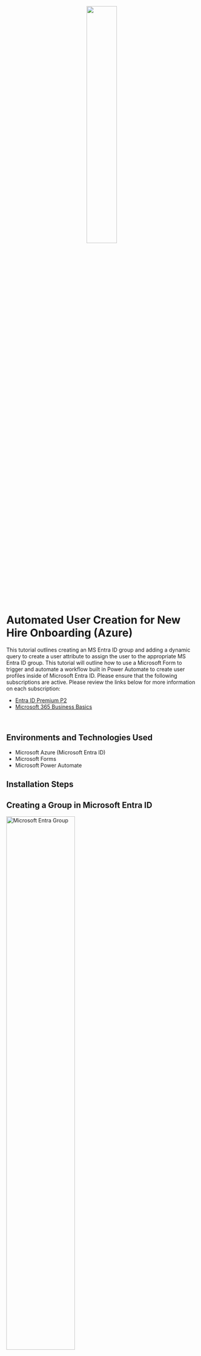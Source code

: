 <p align="center">
<img src="https://imgur.com/i4tvZYY.png" height="40%" width="40% alt=" Microsoft Entra"/>
</p>

<h1>Automated User Creation for New Hire Onboarding (Azure)</h1>

This tutorial outlines creating an MS Entra ID group and adding a dynamic query to create a user attribute to assign the user to the appropriate MS Entra ID group. This tutorial will outline how to use a Microsoft Form to trigger and automate a workflow built in Power Automate to create user profiles inside of Microsoft Entra ID. Please ensure that the following subscriptions are active. Please review the links below for more information on each subscription:

- [Entra ID Premium P2](https://www.microsoft.com/en-us/security/business/microsoft-entra-pricing)
- [Microsoft 365 Business Basics](https://www.microsoft.com/en-us/microsoft-365/business/microsoft-365-business-basic?activetab=pivot:overviewtab)

<br />

<h2>Environments and Technologies Used</h2>

- Microsoft Azure (Microsoft Entra ID)
- Microsoft Forms
- Microsoft Power Automate

<h2>Installation Steps</h2>

<h2>Creating a Group in Microsoft Entra ID</h2>
<p>
<img src="https://imgur.com/5vE8Y1I.png" height="60%" width="60%" alt="Microsoft Entra Group"/>
<img src="https://imgur.com/coTeftQ.png" height="50%" width="50%" alt="Microsoft Entra Group"/>
</p>
<p>
Select Microsoft Entra ID > Groups > New Group > Select Group type, and add Group name and membership type. Select security as the group type, select dynamic user for the membership type, and name the group help desk for this project. Select Dynamic User for membership type to have a specific administrator to control membership access and rules. The rules for the membership allow the administrator to add an attribute to define members and add them to a group. Next, select 'No members selected' to add the dynamic query.
</p>
<br />
<h2>Adding an Attribute-Based Access Control (ABAC) query</h2>
<p>
<img src="https://imgur.com/Z8fHMOn.png" height="60%" width="60% alt="ABAC query"/>
<img src="https://imgur.com/GCBv52G.png" height="60%" width="60% alt="ABAC query"/>
</p>
<p>
For the dynamic membership rule, select ‘Department’ under ‘Choose Property’, choose ‘Equals’ for Operator, and add ‘Help desk’ as the Value > Select Save. After a few seconds, you will see that the ‘Help Desk’ group appears under ‘All Groups’.
</p>
<br />
<h2>Creating a Form in MS Forms</h2>
<p>
<img src="https://imgur.com/52zp8NH.png" height="80%" width="80%" alt="MS Forms Creation"/>
</p>
<p>
Create a form in MS Forms > Select New Form, once you are signed into their MS Forms account. This is the part of the project where we will begin to build out the steps for automating the workflow process of creating users from the form responses.
</p>
<br />
<h2>Creating a Workflow in Power Automate</h2>
<p>
<img src="https://imgur.com/jXO30Q9.png" height="60%" width="60%" alt="Adding Parameters"/>
<img src="https://imgur.com/mDhIhhv.png" height="60%" width="60%" alt="Adding Parameters"/>
</p>
<p>
Open MS Power Automate > My Flows > New Flow (you can create from a blank canvas or a template) > Select automated cloud flow under build from a blank canvas. Create flow, add the flow name, and choose ‘When a new response is submitted’ from the flow triggers. Select the flow that was created and select the form that was created previously. Next, select the plus icon and ‘Add an action’. Select the Microsoft Forms tab and select the trigger ‘Get response details. *It should ask you to ‘Sign In’ to connect to Microsoft Forms.*
</p>
<br />
<h2>Adding Parameters for each Action Workflow</h2>
<p>
<img src="https://imgur.com/1QRQFAP.png" height="60%" width="60%" alt="Adding Parameters"/>
</p>
<p>
After signing in, you will select the Onboarding form as the Form ID and enter a unique identifier for the Response ID by selecting the lightning bolt to the right. Next, we will do the same for the next action by selecting Create a user from Microsoft Entra ID.
</p>
<br />
<h2>Adding Parameters for each Action Workflow Continued</h2>
<p>
<img src="https://imgur.com/9MuH0AU.png" height="50%" width="50%" alt="Adding Parameters"/>
<img src="https://imgur.com/UI4pqZW.png" height="60%" width="60%" alt="Adding Parameters"/>
<img src="https://imgur.com/yLxnP5x.png" height="50%" width="50%" alt="Adding Parameters"/>
</p>
<p>
In the search bar, you can search for 'Entra' and select 'Create A User'. Next, you will sign in to your MS account fill out the parameters, and select ‘Advanced Parameters’ and ‘Department’ from the dropdown. Select the lightning bolt icon to add the parameters and select the department question from the MS Form. This allows for the responses from the MS Form to create users inside of the Microsoft Entra ID group that was created earlier. Next, let’s test it.
</p>
<br />
<h2>Testing the Work Flow</h2>
<p>
<img src="https://imgur.com/ay5KE7z.png" height="80%" width="80%" alt="Automation Testing"/>
<img src="https://imgur.com/ZAGGhWs.png" height="80%" width="80%" alt="Automation Testing"/>
</p>
<p>
You can navigate back to the MS Form you previously created. Select ‘Responses’ > ‘Share to collect responses’ and copy/paste the link of the MS Form. Remember for Entra ID group, we created a rule that the ‘Department’ must equal ‘help desk’ and this new user will be added to the ‘Help Desk’ group. After filling out the form, go back to Microsoft Entra ID groups in Azure and check if the user has been created and they are in the Help Desk group.
</p>
<br />
